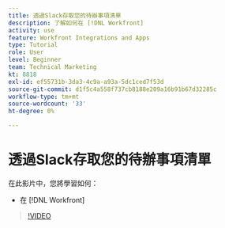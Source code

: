 ```yaml
---
title: 透過Slack存取您的待辦事項清單
description: 了解如何在 [!DNL Workfront]
activity: use
feature: Workfront Integrations and Apps
type: Tutorial
role: User
level: Beginner
team: Technical Marketing
kt: 8818
exl-id: ef55731b-3da3-4c9a-a93a-5dc1ced7f53d
source-git-commit: d1f5c4a558f737cb8188e209a16b91b67d32285c
workflow-type: tm+mt
source-wordcount: '33'
ht-degree: 0%

---
```


# 透過Slack存取您的待辦事項清單

在此影片中，您將學習如何：

* 在 [!DNL Workfront]

>[!VIDEO](https://video.tv.adobe.com/v/335118/?quality=12)
